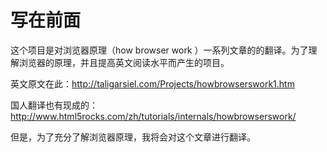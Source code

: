 # 写在前面
这个项目是对浏览器原理（how browser work ）一系列文章的的翻译。为了理解浏览器的原理，并且提高英文阅读水平而产生的项目。

英文原文在此：http://taligarsiel.com/Projects/howbrowserswork1.htm

国人翻译也有现成的：http://www.html5rocks.com/zh/tutorials/internals/howbrowserswork/

但是，为了充分了解浏览器原理，我将会对这个文章进行翻译。




#
